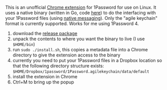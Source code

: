 This is an unofficial [Chrome extension](https://chrome.google.com/webstore/detail/multipass/nogdingclealjiajkpbleapgdaakkpfl) for 1Password for use on Linux. It uses a native binary (written in Go, code [here](https://github.com/robbiev/multipass)) to do the interfacing with your 1Password files (using [native messaging](https://developer.chrome.com/extensions/messaging#native-messaging)). Only the "agile keychain" format is currently supported. Works for me using 1Password 4.

 1. download the [release package](https://github.com/robbiev/multipass-chrome/releases)
 1. unpack the contents to where you want the binary to live (I use `$HOME/bin`)
 1. run `sudo ./install.sh`, this copies a metadata file into a Chrome directory to give the extension access to the binary
 1. currently you need to put your 1Password files in a Dropbox location so that the following directory structure exists: `$HOME/Dropbox/1password/1Password.agilekeychain/data/default`
 1. install the extension in Chrome
 1. Ctrl+M to bring up the popup
